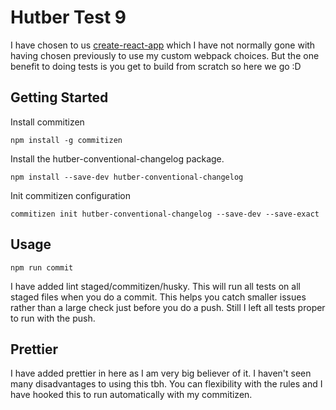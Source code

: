 # Hutber Test 9

I have chosen to us [create-react-app](https://github.com/facebook/create-react-app) which I have not normally gone with having chosen previously to use my custom webpack choices. But the one benefit to doing tests is you get to build from scratch so here we go :D 

## Getting Started

Install commitizen

`npm install -g commitizen`

Install the hutber-conventional-changelog package.

`npm install --save-dev hutber-conventional-changelog`

Init commitizen configuration

`commitizen init hutber-conventional-changelog --save-dev --save-exact`


## Usage

`npm run commit`

I have added lint staged/commitizen/husky. This will run all tests on all staged files when you do a commit. This helps you catch smaller issues rather than a large check just before you do a push. Still I left all tests proper to run with the push.

## Prettier

I have added prettier in here as I am very big believer of it. I haven't seen many disadvantages to using this tbh. You can flexibility with the rules and I have hooked this to run automatically with my commitizen. 
